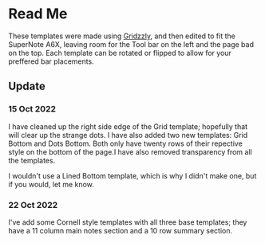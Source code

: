 # Read Me
These templates were made using [Gridzzly](https://gridzzly.com), and then edited to fit the SuperNote A6X, leaving room for the Tool bar on the left and the page bad on the top. Each template can be rotated or flipped to allow for your preffered bar placements.

## Update
### 15 Oct 2022
I have cleaned up the right side edge of the Grid template; hopefully that will clear up the strange dots. I have also added two new templates: Grid Bottom and Dots Bottom. Both only have twenty rows of their repective style on the bottom of the page.I have also removed transparency from all the templates.

I wouldn't use a Lined Bottom template, which is why I didn't make one, but if you would, let me know.

### 22 Oct 2022
I've add some Cornell style templates with all three base templates; they have a 11 column main notes section and a 10 row summary section. 
